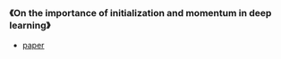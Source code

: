### 《On the importance of initialization and momentum in deep learning》

- [paper](paper/21.901-13-On-the-importance-of-initialization-and-momentum-in-deep-learning.pdf)